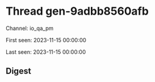 # Thread gen-9adbb8560afb
Channel: io_qa_pm

First seen: 2023-11-15 00:00:00

Last seen: 2023-11-15 00:00:00

## Digest


